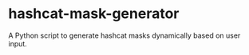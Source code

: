 # hashcat-mask-generator
A Python script to generate hashcat masks dynamically based on user input.
